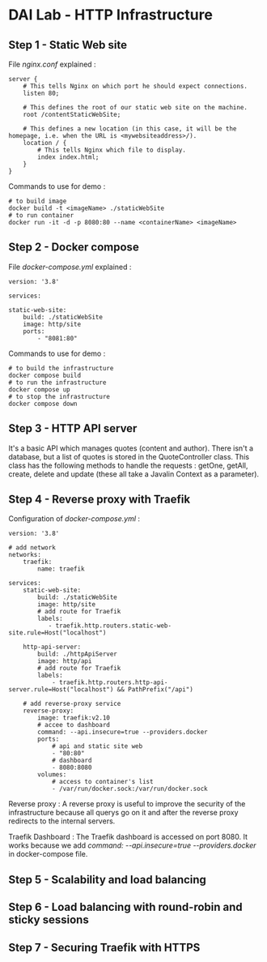 # DAI Lab - HTTP Infrastructure

## Step 1 - Static Web site

File *nginx.conf* explained :
```
server {
    # This tells Nginx on which port he should expect connections.
    listen 80;

    # This defines the root of our static web site on the machine.
    root /contentStaticWebSite;

    # This defines a new location (in this case, it will be the homepage, i.e. when the URL is <mywebsiteaddress>/).
    location / {
        # This tells Nginx which file to display.
        index index.html;
    }
}
```

Commands to use for demo :
```
# to build image
docker build -t <imageName> ./staticWebSite
# to run container
docker run -it -d -p 8080:80 --name <containerName> <imageName>
```

## Step 2 - Docker compose

File *docker-compose.yml* explained :
```
version: '3.8'

services:

static-web-site:
    build: ./staticWebSite
    image: http/site
    ports:
        - "8081:80"
```

Commands to use for demo :
```
# to build the infrastructure
docker compose build
# to run the infrastructure
docker compose up
# to stop the infrastructure
docker compose down
```


## Step 3 - HTTP API server

It's a basic API which manages quotes (content and author).
There isn't a database, but a list of quotes is stored in the QuoteController class.
This class has the following methods to handle the requests : getOne, getAll, create, delete and update (these all take a Javalin Context as a parameter).


## Step 4 - Reverse proxy with Traefik

Configuration of *docker-compose.yml* :
```
version: '3.8'

# add network
networks:
    traefik:
        name: traefik

services:
    static-web-site:
        build: ./staticWebSite
        image: http/site
        # add route for Traefik
        labels:
           - traefik.http.routers.static-web-site.rule=Host("localhost")

    http-api-server:
        build: ./httpApiServer
        image: http/api
        # add route for Traefik
        labels:
            - traefik.http.routers.http-api-server.rule=Host("localhost") && PathPrefix("/api")

    # add reverse-proxy service
    reverse-proxy:
        image: traefik:v2.10
        # accee to dashboard
        command: --api.insecure=true --providers.docker
        ports:
            # api and static site web
            - "80:80"
            # dashboard
            - 8080:8080
        volumes:
            # access to container's list
            - /var/run/docker.sock:/var/run/docker.sock
```

Reverse proxy :
A reverse proxy is useful to improve the security of the infrastructure because all querys go on it and after the reverse proxy redirects to the internal servers.

Traefik Dashboard :
The Traefik dashboard is accessed on port 8080. It works because we add *command: --api.insecure=true --providers.docker* in docker-compose file.

## Step 5 - Scalability and load balancing

## Step 6 - Load balancing with round-robin and sticky sessions

## Step 7 - Securing Traefik with HTTPS
